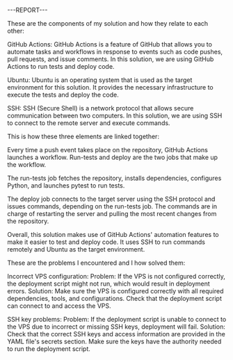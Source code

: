---REPORT---

These are the components of my solution and how they relate to each other:

GitHub Actions: GitHub Actions is a feature of GitHub that allows you to automate tasks 
and workflows in response to events such as code pushes, pull requests, and issue comments. 
In this solution, we are using GitHub Actions to run tests and deploy code.

Ubuntu: Ubuntu is an operating system that is used as the target environment for
this solution. It provides the necessary infrastructure to execute the tests and deploy the code.

SSH: SSH (Secure Shell) is a network protocol that allows secure communication between two 
computers. In this solution, we are using SSH to connect to the remote server and execute commands.


This is how these three elements are linked together:

Every time a push event takes place on the repository, GitHub Actions launches a workflow. 
Run-tests and deploy are the two jobs that make up the workflow.

The run-tests job fetches the repository, installs dependencies, configures Python, 
and launches pytest to run tests.

The deploy job connects to the target server using the SSH protocol and issues commands, 
depending on the run-tests job. The commands are in charge of restarting the server and 
pulling the most recent changes from the repository.

Overall, this solution makes use of GitHub Actions' automation features to make it easier 
to test and deploy code. It uses SSH to run commands remotely and Ubuntu as the target environment.


These are the problems I encountered and I how solved them:

Incorrect VPS configuration:
Problem: If the VPS is not configured correctly, the deployment script might not run, 
which would result in deployment errors.
Solution: Make sure the VPS is configured correctly with all required dependencies, tools, and 
configurations. Check that the deployment script can connect to and access the VPS.

SSH key problems:
Problem: If the deployment script is unable to connect to the VPS due to incorrect 
or missing SSH keys, deployment will fail.
Solution: Check that the correct SSH keys and access information are provided in the 
YAML file's secrets section. Make sure the keys have the authority needed to run the deployment script.